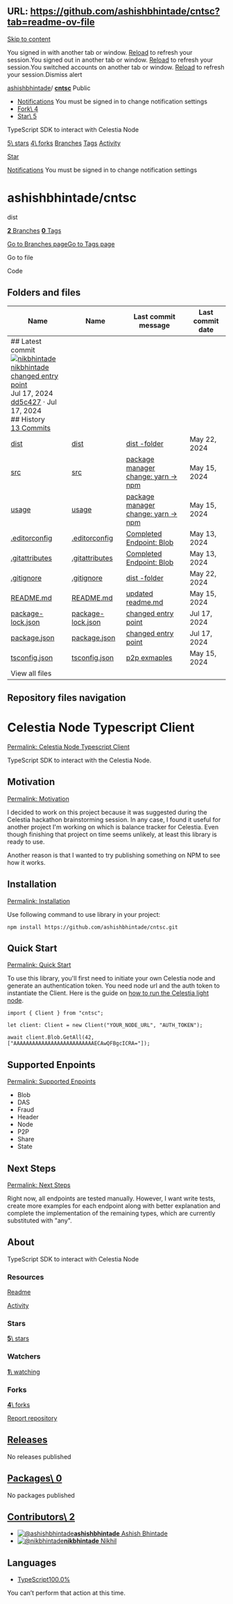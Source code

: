 URL: https://github.com/ashishbhintade/cntsc?tab=readme-ov-file
---
[Skip to content](https://github.com/ashishbhintade/cntsc?tab=readme-ov-file#start-of-content)

You signed in with another tab or window. [Reload](https://github.com/ashishbhintade/cntsc?tab=readme-ov-file) to refresh your session.You signed out in another tab or window. [Reload](https://github.com/ashishbhintade/cntsc?tab=readme-ov-file) to refresh your session.You switched accounts on another tab or window. [Reload](https://github.com/ashishbhintade/cntsc?tab=readme-ov-file) to refresh your session.Dismiss alert

[ashishbhintade](https://github.com/ashishbhintade)/ **[cntsc](https://github.com/ashishbhintade/cntsc)** Public

- [Notifications](https://github.com/login?return_to=%2Fashishbhintade%2Fcntsc) You must be signed in to change notification settings
- [Fork\\
4](https://github.com/login?return_to=%2Fashishbhintade%2Fcntsc)
- [Star\\
5](https://github.com/login?return_to=%2Fashishbhintade%2Fcntsc)


TypeScript SDK to interact with Celestia Node


[5\\
stars](https://github.com/ashishbhintade/cntsc/stargazers) [4\\
forks](https://github.com/ashishbhintade/cntsc/forks) [Branches](https://github.com/ashishbhintade/cntsc/branches) [Tags](https://github.com/ashishbhintade/cntsc/tags) [Activity](https://github.com/ashishbhintade/cntsc/activity)

[Star](https://github.com/login?return_to=%2Fashishbhintade%2Fcntsc)

[Notifications](https://github.com/login?return_to=%2Fashishbhintade%2Fcntsc) You must be signed in to change notification settings

# ashishbhintade/cntsc

dist

[**2** Branches](https://github.com/ashishbhintade/cntsc/branches) [**0** Tags](https://github.com/ashishbhintade/cntsc/tags)

[Go to Branches page](https://github.com/ashishbhintade/cntsc/branches)[Go to Tags page](https://github.com/ashishbhintade/cntsc/tags)

Go to file

Code

## Folders and files

| Name | Name | Last commit message | Last commit date |
| --- | --- | --- | --- |
| ## Latest commit<br>[![nikbhintade](https://avatars.githubusercontent.com/u/29760727?v=4&size=40)](https://github.com/nikbhintade)[nikbhintade](https://github.com/ashishbhintade/cntsc/commits?author=nikbhintade)<br>[changed entry point](https://github.com/ashishbhintade/cntsc/commit/dd5c427beacf8766ac28bec96c7c6dd0421facbc)<br>Jul 17, 2024<br>[dd5c427](https://github.com/ashishbhintade/cntsc/commit/dd5c427beacf8766ac28bec96c7c6dd0421facbc) · Jul 17, 2024<br>## History<br>[13 Commits](https://github.com/ashishbhintade/cntsc/commits/dist/) |
| [dist](https://github.com/ashishbhintade/cntsc/tree/dist/dist "dist") | [dist](https://github.com/ashishbhintade/cntsc/tree/dist/dist "dist") | [dist -folder](https://github.com/ashishbhintade/cntsc/commit/b9957c706ab59aab85e0b38350ebdd003e8e421d "dist -folder") | May 22, 2024 |
| [src](https://github.com/ashishbhintade/cntsc/tree/dist/src "src") | [src](https://github.com/ashishbhintade/cntsc/tree/dist/src "src") | [package manager change: yarn -> npm](https://github.com/ashishbhintade/cntsc/commit/e5f45bfd3aa29b1dec368c29d6145bf1ed7cdb29 "package manager change: yarn -> npm") | May 15, 2024 |
| [usage](https://github.com/ashishbhintade/cntsc/tree/dist/usage "usage") | [usage](https://github.com/ashishbhintade/cntsc/tree/dist/usage "usage") | [package manager change: yarn -> npm](https://github.com/ashishbhintade/cntsc/commit/e5f45bfd3aa29b1dec368c29d6145bf1ed7cdb29 "package manager change: yarn -> npm") | May 15, 2024 |
| [.editorconfig](https://github.com/ashishbhintade/cntsc/blob/dist/.editorconfig ".editorconfig") | [.editorconfig](https://github.com/ashishbhintade/cntsc/blob/dist/.editorconfig ".editorconfig") | [Completed Endpoint: Blob](https://github.com/ashishbhintade/cntsc/commit/378b6e59ce7321b273107c56ae1fa31e9ce0abcb "Completed Endpoint: Blob") | May 13, 2024 |
| [.gitattributes](https://github.com/ashishbhintade/cntsc/blob/dist/.gitattributes ".gitattributes") | [.gitattributes](https://github.com/ashishbhintade/cntsc/blob/dist/.gitattributes ".gitattributes") | [Completed Endpoint: Blob](https://github.com/ashishbhintade/cntsc/commit/378b6e59ce7321b273107c56ae1fa31e9ce0abcb "Completed Endpoint: Blob") | May 13, 2024 |
| [.gitignore](https://github.com/ashishbhintade/cntsc/blob/dist/.gitignore ".gitignore") | [.gitignore](https://github.com/ashishbhintade/cntsc/blob/dist/.gitignore ".gitignore") | [dist -folder](https://github.com/ashishbhintade/cntsc/commit/b9957c706ab59aab85e0b38350ebdd003e8e421d "dist -folder") | May 22, 2024 |
| [README.md](https://github.com/ashishbhintade/cntsc/blob/dist/README.md "README.md") | [README.md](https://github.com/ashishbhintade/cntsc/blob/dist/README.md "README.md") | [updated readme.md](https://github.com/ashishbhintade/cntsc/commit/bb883eb34371b0db371b0dbde10c13c4f355f1c0 "updated readme.md") | May 15, 2024 |
| [package-lock.json](https://github.com/ashishbhintade/cntsc/blob/dist/package-lock.json "package-lock.json") | [package-lock.json](https://github.com/ashishbhintade/cntsc/blob/dist/package-lock.json "package-lock.json") | [changed entry point](https://github.com/ashishbhintade/cntsc/commit/dd5c427beacf8766ac28bec96c7c6dd0421facbc "changed entry point  wrong entry file was added in package.json") | Jul 17, 2024 |
| [package.json](https://github.com/ashishbhintade/cntsc/blob/dist/package.json "package.json") | [package.json](https://github.com/ashishbhintade/cntsc/blob/dist/package.json "package.json") | [changed entry point](https://github.com/ashishbhintade/cntsc/commit/dd5c427beacf8766ac28bec96c7c6dd0421facbc "changed entry point  wrong entry file was added in package.json") | Jul 17, 2024 |
| [tsconfig.json](https://github.com/ashishbhintade/cntsc/blob/dist/tsconfig.json "tsconfig.json") | [tsconfig.json](https://github.com/ashishbhintade/cntsc/blob/dist/tsconfig.json "tsconfig.json") | [p2p exmaples](https://github.com/ashishbhintade/cntsc/commit/85a443ce6d537076c91eaa03a0366edaaf1c62e2 "p2p exmaples") | May 15, 2024 |
| View all files |

## Repository files navigation

# Celestia Node Typescript Client

[Permalink: Celestia Node Typescript Client](https://github.com/ashishbhintade/cntsc?tab=readme-ov-file#celestia-node-typescript-client)

TypeScript SDK to interact with the Celestia Node.

## Motivation

[Permalink: Motivation](https://github.com/ashishbhintade/cntsc?tab=readme-ov-file#motivation)

I decided to work on this project because it was suggested during the Celestia hackathon brainstorming session. In any case, I found it useful for another project I'm working on which is balance tracker for Celestia. Even though finishing that project on time seems unlikely, at least this library is ready to use.

Another reason is that I wanted to try publishing something on NPM to see how it works.

## Installation

[Permalink: Installation](https://github.com/ashishbhintade/cntsc?tab=readme-ov-file#installation)

Use following command to use library in your project:

```
npm install https://github.com/ashishbhintade/cntsc.git
```

## Quick Start

[Permalink: Quick Start](https://github.com/ashishbhintade/cntsc?tab=readme-ov-file#quick-start)

To use this library, you'll first need to initiate your own Celestia node and generate an authentication token. You need node url and the auth token to instantiate the Client. Here is the guide on [how to run the Celestia light node](https://docs.celestia.org/nodes/light-node).

```
import { Client } from "cntsc";

let client: Client = new Client("YOUR_NODE_URL", "AUTH_TOKEN");

await client.Blob.GetAll(42, ["AAAAAAAAAAAAAAAAAAAAAAAAAAECAwQFBgcICRA="]);
```

## Supported Enpoints

[Permalink: Supported Enpoints](https://github.com/ashishbhintade/cntsc?tab=readme-ov-file#supported-enpoints)

- Blob
- DAS
- Fraud
- Header
- Node
- P2P
- Share
- State

## Next Steps

[Permalink: Next Steps](https://github.com/ashishbhintade/cntsc?tab=readme-ov-file#next-steps)

Right now, all endpoints are tested manually. However, I want write tests, create more examples for each endpoint along with better explanation and complete the implementation of the remaining types, which are currently substituted with "any".

## About

TypeScript SDK to interact with Celestia Node


### Resources

[Readme](https://github.com/ashishbhintade/cntsc?tab=readme-ov-file#readme-ov-file)

[Activity](https://github.com/ashishbhintade/cntsc/activity)

### Stars

[**5**\\
stars](https://github.com/ashishbhintade/cntsc/stargazers)

### Watchers

[**1**\\
watching](https://github.com/ashishbhintade/cntsc/watchers)

### Forks

[**4**\\
forks](https://github.com/ashishbhintade/cntsc/forks)

[Report repository](https://github.com/contact/report-content?content_url=https%3A%2F%2Fgithub.com%2Fashishbhintade%2Fcntsc&report=ashishbhintade+%28user%29)

## [Releases](https://github.com/ashishbhintade/cntsc/releases)

No releases published

## [Packages\  0](https://github.com/users/ashishbhintade/packages?repo_name=cntsc)

No packages published

## [Contributors\  2](https://github.com/ashishbhintade/cntsc/graphs/contributors)

- [![@ashishbhintade](https://avatars.githubusercontent.com/u/68814285?s=64&v=4)](https://github.com/ashishbhintade)[**ashishbhintade** Ashish Bhintade](https://github.com/ashishbhintade)
- [![@nikbhintade](https://avatars.githubusercontent.com/u/29760727?s=64&v=4)](https://github.com/nikbhintade)[**nikbhintade** Nikhil](https://github.com/nikbhintade)

## Languages

- [TypeScript100.0%](https://github.com/ashishbhintade/cntsc/search?l=typescript)

You can’t perform that action at this time.